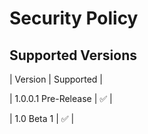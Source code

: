 # Security Policy

## Supported Versions

| Version | Supported          |


| 1.0.0.1 Pre-Release | :white_check_mark: |

| 1.0 Beta 1 | :white_check_mark: |
